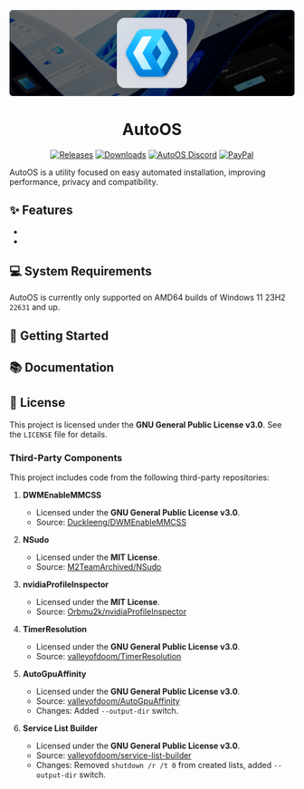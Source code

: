 ![WinUI hero image](header.png)

<h1 align="center">
    AutoOS
</h1>

<div align="center">

[![Releases](https://img.shields.io/github/v/release/tinodin/AutoOS.svg?label=Release)](https://github.com/tinodin/AutoOS/releases/latest)
[![Downloads](https://img.shields.io/github/downloads/tinodin/AutoOS/total?label=Total%20downloads)](https://github.com/tinodin/AutoOS/releases)
[![AutoOS Discord](https://img.shields.io/discord/1148987246746279977?label=AutoOS%20Discord&logo=discord)](https://discord.gg/ammDNveHzh)
[![PayPal](https://img.shields.io/badge/Donate-PayPal-003087?logo=paypal&logoColor=fff)](https://www.paypal.com/donate/?hosted_button_id=GVEVUSHUWXEAG)

</div>

AutoOS is a utility focused on easy automated installation, improving performance, privacy and compatibility. 


## ✨ Features
- 
- 


## 💻 System Requirements

AutoOS is currently only supported on AMD64 builds of Windows 11 23H2 `22631` and up.

## 🚀 Getting Started




## 📚 Documentation



## 📜 License

This project is licensed under the **GNU General Public License v3.0**. See the `LICENSE` file for details.

### Third-Party Components

This project includes code from the following third-party repositories:

1. **DWMEnableMMCSS**
   - Licensed under the **GNU General Public License v3.0**.
   - Source: [Duckleeng/DWMEnableMMCSS](https://github.com/Duckleeng/DWMEnableMMCSS)

2. **NSudo**
   - Licensed under the **MIT License**.
   - Source: [M2TeamArchived/NSudo](https://github.com/M2TeamArchived/NSudo)

3. **nvidiaProfileInspector**
   - Licensed under the **MIT License**.
   - Source: [Orbmu2k/nvidiaProfileInspector](https://github.com/Orbmu2k/nvidiaProfileInspector)

4. **TimerResolution**
   - Licensed under the **GNU General Public License v3.0**.
   - Source: [valleyofdoom/TimerResolution](https://github.com/valleyofdoom/TimerResolution)

5. **AutoGpuAffinity**
   - Licensed under the **GNU General Public License v3.0**.
   - Source: [valleyofdoom/AutoGpuAffinity](https://github.com/valleyofdoom/AutoGpuAffinity)
   - Changes: Added `--output-dir` switch.

6. **Service List Builder**
   - Licensed under the **GNU General Public License v3.0**.
   - Source: [valleyofdoom/service-list-builder](https://github.com/valleyofdoom/service-list-builder)
   - Changes: Removed `shutdown /r /t 0` from created lists, added `--output-dir` switch.

